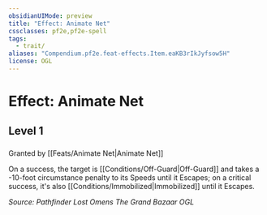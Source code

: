 ```yaml
---
obsidianUIMode: preview
title: "Effect: Animate Net"
cssclasses: pf2e,pf2e-spell
tags:
  - trait/
aliases: "Compendium.pf2e.feat-effects.Item.eaKB3rIkJyfsow5H"
license: OGL
---
```

# Effect: Animate Net
## Level 1
### 






Granted by [[Feats/Animate Net|Animate Net]]

On a success, the target is [[Conditions/Off-Guard|Off-Guard]] and takes a -10-foot circumstance penalty to its Speeds until it Escapes; on a critical success, it's also [[Conditions/Immobilized|Immobilized]] until it Escapes.

*Source: Pathfinder Lost Omens The Grand Bazaar*
*OGL*